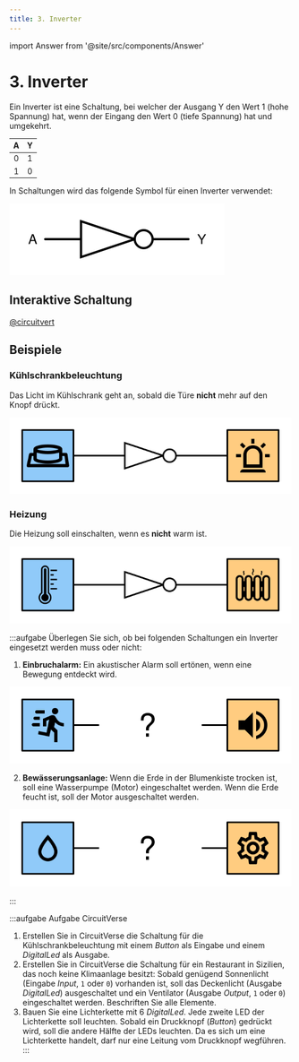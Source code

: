 ```yaml
---
title: 3. Inverter
---
```


import Answer from '@site/src/components/Answer'

# 3. Inverter

Ein Inverter ist eine Schaltung, bei welcher der Ausgang Y den Wert 1 (hohe Spannung) hat, wenn der Eingang den Wert 0 (tiefe Spannung) hat und umgekehrt.

<div className="slim-table">

|   A   |   Y   |
| :---: | :---: |
|   0   |   1   |
|   1   |   0   |
</div>

In Schaltungen wird das folgende Symbol für einen Inverter verwendet:

![Symbol für einen Inverter](images/03-inverter.svg)

## Interaktive Schaltung

[@circuitvert](https://circuitverse.org/simulator/embed/rothe-inverter)

## Beispiele

### Kühlschrankbeleuchtung

Das Licht im Kühlschrank geht an, sobald die Türe **nicht** mehr auf den Knopf drückt.

![](images/03-fridge.svg)

### Heizung

Die Heizung soll einschalten, wenn es **nicht** warm ist.

![](images/03-heating.svg)

:::aufgabe
Überlegen Sie sich, ob bei folgenden Schaltungen ein Inverter eingesetzt werden muss oder nicht:

1. **Einbruchalarm:** Ein akustischer Alarm soll ertönen, wenn eine Bewegung entdeckt wird.

![](images/03-ex-intruder-alarm.svg)

<Answer type="text" webKey="b465efac-a164-41d7-bc27-6b78a98ad94a" />

2. **Bewässerungsanlage:** Wenn die Erde in der Blumenkiste trocken ist, soll eine Wasserpumpe (Motor) eingeschaltet werden. Wenn die Erde feucht ist, soll der Motor ausgeschaltet werden.

![](images/03-ex-irrigation.svg)

<Answer type="text" webKey="2d562c57-6356-4dfd-a716-97ec2350abce" />

:::

:::aufgabe Aufgabe CircuitVerse
1. Erstellen Sie in CircuitVerse die Schaltung für die Kühlschrankbeleuchtung mit einem _Button_ als Eingabe und einem _DigitalLed_ als Ausgabe.
2. Erstellen Sie in CircuitVerse die Schaltung für ein Restaurant in Sizilien, das noch keine Klimaanlage besitzt: Sobald genügend Sonnenlicht (Eingabe _Input_, `1` oder `0`) vorhanden ist, soll das Deckenlicht (Ausgabe _DigitalLed_) ausgeschaltet und ein Ventilator (Ausgabe _Output_, `1` oder `0`) eingeschaltet werden. Beschriften Sie alle Elemente.
3. Bauen Sie eine Lichterkette mit 6 _DigitalLed_. Jede zweite LED der Lichterkette soll leuchten. Sobald ein Druckknopf (_Button_) gedrückt wird, soll die andere Hälfte der LEDs leuchten. Da es sich um eine Lichterkette handelt, darf nur eine Leitung vom Druckknopf wegführen.
:::
